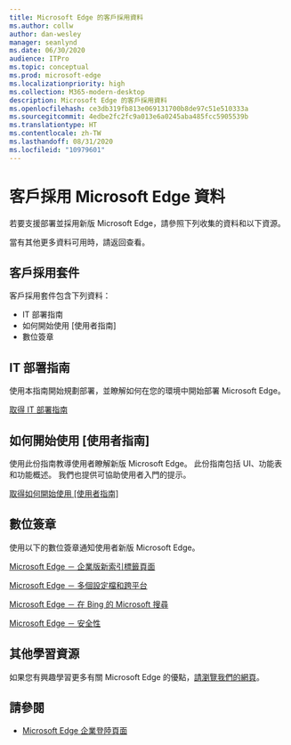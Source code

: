 ```yaml
---
title: Microsoft Edge 的客戶採用資料
ms.author: collw
author: dan-wesley
manager: seanlynd
ms.date: 06/30/2020
audience: ITPro
ms.topic: conceptual
ms.prod: microsoft-edge
ms.localizationpriority: high
ms.collection: M365-modern-desktop
description: Microsoft Edge 的客戶採用資料
ms.openlocfilehash: ce3db319fb813e069131700b8de97c51e510333a
ms.sourcegitcommit: 4edbe2fc2fc9a013e6a0245aba485fcc5905539b
ms.translationtype: HT
ms.contentlocale: zh-TW
ms.lasthandoff: 08/31/2020
ms.locfileid: "10979601"
---
```

# 客戶採用 Microsoft Edge 資料

若要支援部署並採用新版 Microsoft Edge，請參照下列收集的資料和以下資源。

當有其他更多資料可用時，請返回查看。

## 客戶採用套件

客戶採用套件包含下列資料：

- IT 部署指南
- 如何開始使用 [使用者指南]
- 數位簽章

## IT 部署指南

使用本指南開始規劃部署，並瞭解如何在您的環境中開始部署 Microsoft Edge。

[取得 IT 部署指南](media/customer-adoption-not-md/commercial-deployment-guide-microsoft-edge.pdf)

## 如何開始使用 [使用者指南]

使用此份指南教導使用者瞭解新版 Microsoft Edge。 此份指南包括 UI、功能表和功能概述。 我們也提供可協助使用者入門的提示。

[取得如何開始使用 [使用者指南]](media/customer-adoption-not-md/microsoft-edge-how-to-get-started-user-guide.pdf)

## 數位簽章

使用以下的數位簽章通知使用者新版 Microsoft Edge。

[Microsoft Edge － 企業版新索引標籤頁面](media/customer-adoption-not-md/microsoft-edge-digital-signage-enterprise-new-tab-page.pdf)

[Microsoft Edge － 多個設定檔和跨平台](https://officedocs-cdn.azureedge.net/microsoft-edge-digital-signage-multiple-profiles-and-cross-platform.pdf)

[Microsoft Edge － 在 Bing 的 Microsoft 搜尋](https://officedocs-cdn.azureedge.net/microsoft-edge-digital-signage-microsoft-search-in-bing.pdf)

[Microsoft Edge － 安全性](media/customer-adoption-not-md/microsoft-edge-digital-signage-security.pdf)

## 其他學習資源

如果您有興趣學習更多有關 Microsoft Edge 的優點，[請瀏覽我們的網頁](https://www.microsoft.com/edge/business)。

## 請參閱

- [Microsoft Edge 企業登陸頁面](https://aka.ms/EdgeEnterprise)
